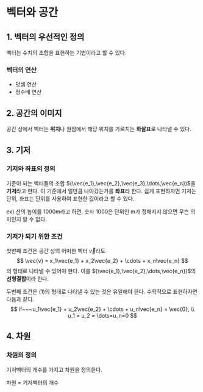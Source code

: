 # 벡터와 공간

## 1. 벡터의 우선적인 정의

벡터는 수치의 조합을 표현하는 기법이라고 할 수 있다.

### 벡터의 연산

- 덧셈 연산
- 정수배 연산

## 2. 공간의 이미지

공간 상에서 벡터는 **위치**나 원점에서 해당 위치를 가르치는 **화살표**로 나타낼 수 있다.

## 3. 기저

### 기저와 좌표의 정의

기준이 되는 벡터들의 조합 $(\vec{e_1},\vec{e_2},\vec{e_3},\dots,\vec{e_n})$을 **기저**라고 한다. 이 기준에서 얼만큼 나아갔는가를 **좌표**라 한다. 쉽게 표현하자면 기저는 단위, 좌표는 단위를 사용하여 표현한 값이라고 할 수 있다.

ex) 산의 높이를 1000m라고 하면, 숫자 1000은 단위인 m가 정해지지 않으면 무슨 의미인지 알 수 없다.

### 기저가 되기 위한 조건

첫번째 조건은 공간 상의 어떠한 벡터 $\vec{v}$라도
$$
\vec{v} = x_1\vec{e_1} + x_2\vec{e_2} + \cdots + x_n\vec{e_n}
$$
의 형태로 나타낼 수 있어야 한다. 이를 $(\vec{e_1},\vec{e_2},\dots,\vec{e_n})$의 **선형결합**이라 한다.

두번째 조건은 (1)의 형태로 나타낼 수 있는 것은 유일해야 한다. 수학적으로 표현하자면 다음과 같다.
$$
if~~~u_1\vec{e_1} + u_2\vec{e_2} + \cdots + u_n\vec{e_n} = \vec{0}, \\
u_1 = u_2 = \dots=u_n=0
$$

## 4. 차원

### 차원의 정의

기저벡터의 개수를 가지고 차원을 정의한다.

차원 = 기저벡터의 개수